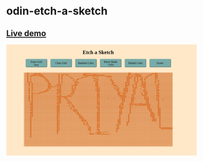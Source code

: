 # odin-etch-a-sketch

##  [Live demo](https://etch-a-sketch-by-priyal.netlify.app)
![alt text](image.png)
